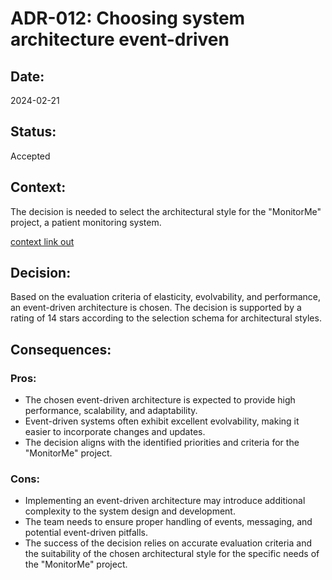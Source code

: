 # ADR-012: Choosing system architecture event-driven

## Date:
2024-02-21

## Status:
Accepted

## Context:
The decision is needed to select the architectural style for the "MonitorMe" project, a patient monitoring system.

[context link out](README.md#choosing-the-architecture)

## Decision:
Based on the evaluation criteria of elasticity, evolvability, and performance, an event-driven architecture is chosen. The decision is supported by a rating of 14 stars according to the selection schema for architectural styles.

## Consequences:
### Pros:
- The chosen event-driven architecture is expected to provide high performance, scalability, and adaptability.
- Event-driven systems often exhibit excellent evolvability, making it easier to incorporate changes and updates.
- The decision aligns with the identified priorities and criteria for the "MonitorMe" project.

### Cons:
- Implementing an event-driven architecture may introduce additional complexity to the system design and development.
- The team needs to ensure proper handling of events, messaging, and potential event-driven pitfalls.
- The success of the decision relies on accurate evaluation criteria and the suitability of the chosen architectural style for the specific needs of the "MonitorMe" project.

